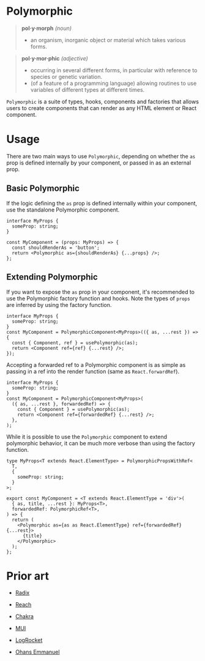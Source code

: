 # Polymorphic

> **pol·y·morph** _(noun)_
>
> - an organism, inorganic object or material which takes various forms.

> **pol·y·mor·phic** _(adjective)_
>
> - occurring in several different forms, in particular with reference to species or genetic variation.
> - (of a feature of a programming language) allowing routines to use variables of different types at different times.

`Polymorphic` is a suite of types, hooks, components and factories that allows users to create components that can render as any HTML element or React component.

# Usage

There are two main ways to use `Polymorphic`, depending on whether the `as` prop is defined internally by your component, or passed in as an external prop.

## Basic Polymorphic

If the logic defining the `as` prop is defined internally within your component, use the standalone Polymorphic component.

```tsx
interface MyProps {
  someProp: string;
}

const MyComponent = (props: MyProps) => {
  const shouldRenderAs = 'button';
  return <Polymorphic as={shouldRenderAs} {...props} />;
};
```

## Extending Polymorphic

If you want to expose the `as` prop in your component, it's recommended to use the Polymorphic factory function and hooks. Note the types of `props` are inferred by using the factory function.

```tsx
interface MyProps {
  someProp: string;
}
const MyComponent = PolymorphicComponent<MyProps>(({ as, ...rest }) => {
  const { Component, ref } = usePolymorphic(as);
  return <Component ref={ref} {...rest} />;
});
```

Accepting a forwarded ref to a Polymorphic component is as simple as passing in a ref into the render function (same as `React.forwardRef`).

```tsx
interface MyProps {
  someProp: string;
}
const MyComponent = PolymorphicComponent<MyProps>(
  ({ as, ...rest }, forwardedRef) => {
    const { Component } = usePolymorphic(as);
    return <Component ref={forwardedRef} {...rest} />;
  },
);
```

While it is possible to use the `Polymorphic` component to extend polymorphic behavior, it can be much more verbose than using the factory function.

```tsx
type MyProps<T extends React.ElementType> = PolymorphicPropsWithRef<
  T,
  {
    someProp: string;
  }
>;

export const MyComponent = <T extends React.ElementType = 'div'>(
  { as, title, ...rest }: MyProps<T>,
  forwardedRef: PolymorphicRef<T>,
) => {
  return (
    <Polymorphic as={as as React.ElementType} ref={forwardedRef} {...rest}>
      {title}
    </Polymorphic>
  );
};
```

# Prior art

- [Radix](https://github.com/radix-ui/primitives/blob/2f139a832ba0cdfd445c937ebf63c2e79e0ef7ed/packages/react/polymorphic/src/polymorphic.ts)

- [Reach](https://github.com/reach/reach-ui/blob/dev/packages/polymorphic/src/reach-polymorphic.ts)

- [Chakra](https://github.com/chakra-ui/chakra-ui/blob/main/packages/components/layout/src/box.tsx)

- [MUI](https://mui.com/material-ui/guides/composition/#component-prop)

- [LogRocket](https://blog.logrocket.com/build-strongly-typed-polymorphic-components-react-typescript/)

- [Ohans Emmanuel](https://github.com/ohansemmanuel/polymorphic-react-component)
